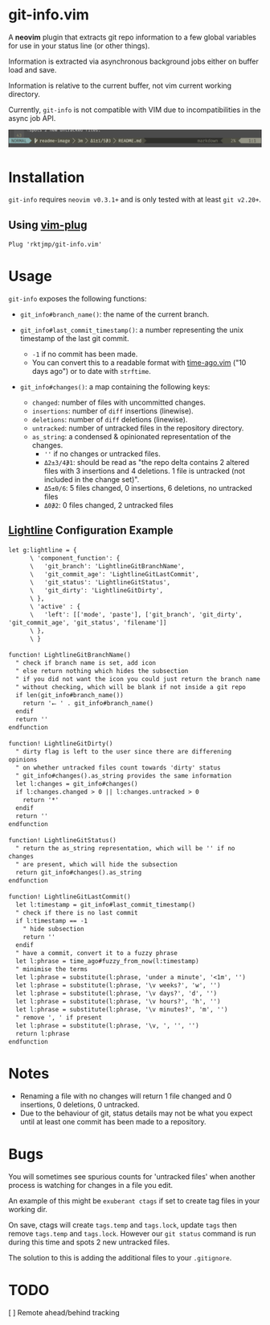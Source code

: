 # git-info.vim

A **neovim** plugin that extracts git repo information to a few global variables for use in your status line (or other things).

Information is extracted via asynchronous background jobs either on buffer load and save.

Information is relative to the current buffer, not vim current working directory.

Currently, `git-info` is not compatible with VIM due to incompatibilities in the async job API.

![demo-image](git-info-demo.png)

# Installation

`git-info` requires `neovim v0.3.1+` and is only tested with at least `git v2.20+`.

## Using [vim-plug](https://github.com/junegunn/vim-plug)

    Plug 'rktjmp/git-info.vim'

# Usage

`git-info` exposes the following functions:

- `git_info#branch_name()`: the name of the current branch.

- `git_info#last_commit_timestamp()`: a number representing the unix timestamp of the last git commit.
  - `-1` if no commit has been made.
  - You can convert this to a readable format with [time-ago.vim](http://github.com/rktjmp/time-ago.vim) ("10 days ago") or to date with `strftime`. 

- `git_info#changes()`: a map containing the following keys:
  - `changed`: number of files with uncommitted changes.
  - `insertions`: number of `diff` insertions (linewise).
  - `deletions`: number of `diff` deletions (linewise).
  - `untracked`: number of untracked files in the repository directory.
  - `as_string`: a condensed & opinionated representation of the changes.
    - `''` if no changes or untracked files.
    - `Δ2±3/4∌1`: should be read as "the repo delta contains 2 altered files with 3 insertions and 4 deletions. 1 file is untracked (not included in the change set)".
    - `Δ5±0/6`: 5 files changed, 0 insertions, 6 deletions, no untracked files
    - `Δ0∌2`: 0 files changed, 2 untracked files

## [Lightline](http://github.com/itchyny/lightline.vim) Configuration Example

    let g:lightline = {
          \ 'component_function': {
          \   'git_branch': 'LightlineGitBranchName',
          \   'git_commit_age': 'LightlineGitLastCommit',
          \   'git_status': 'LightlineGitStatus',
          \   'git_dirty': 'LightlineGitDirty',
          \ },
          \ 'active' : {
          \   'left': [['mode', 'paste'], ['git_branch', 'git_dirty', 'git_commit_age', 'git_status', 'filename']]
          \ },
          \ }

    function! LightlineGitBranchName()
      " check if branch name is set, add icon
      " else return nothing which hides the subsection
      " if you did not want the icon you could just return the branch name
      " without checking, which will be blank if not inside a git repo
      if len(git_info#branch_name())
        return '⭠ ' . git_info#branch_name()
      endif
      return ''
    endfunction

    function! LightlineGitDirty()
      " dirty flag is left to the user since there are differening opinions
      " on whether untracked files count towards 'dirty' status
      " git_info#changes().as_string provides the same information
      let l:changes = git_info#changes()
      if l:changes.changed > 0 || l:changes.untracked > 0
        return '*'
      endif
      return ''
    endfunction

    function! LightlineGitStatus()
      " return the as_string representation, which will be '' if no changes
      " are present, which will hide the subsection
      return git_info#changes().as_string
    endfunction

    function! LightlineGitLastCommit()
      let l:timestamp = git_info#last_commit_timestamp()
      " check if there is no last commit
      if l:timestamp == -1
        " hide subsection
        return ''
      endif
      " have a commit, convert it to a fuzzy phrase
      let l:phrase = time_ago#fuzzy_from_now(l:timestamp)
      " minimise the terms
      let l:phrase = substitute(l:phrase, 'under a minute', '<1m', '')
      let l:phrase = substitute(l:phrase, '\v weeks?', 'w', '')
      let l:phrase = substitute(l:phrase, '\v days?', 'd', '')
      let l:phrase = substitute(l:phrase, '\v hours?', 'h', '')
      let l:phrase = substitute(l:phrase, '\v minutes?', 'm', '')
      " remove ', ' if present
      let l:phrase = substitute(l:phrase, '\v, ', '', '')
      return l:phrase
    endfunction

# Notes

- Renaming a file with no changes will return 1 file changed and 0 insertions, 0 deletions, 0 untracked.
- Due to the behaviour of git, status details may not be what you expect until at least one commit has been made to a repository.

# Bugs

You will sometimes see spurious counts for 'untracked files' when another process is watching for changes in a file you edit.

An example of this might be `exuberant ctags` if set to create tag files in your working dir.

On save, ctags will create `tags.temp` and `tags.lock`, update `tags` then remove `tags.temp` and `tags.lock`. However our `git status` command is run during this time and spots 2 new untracked files.

The solution to this is adding the additional files to your `.gitignore`.

# TODO

[ ] Remote ahead/behind tracking
